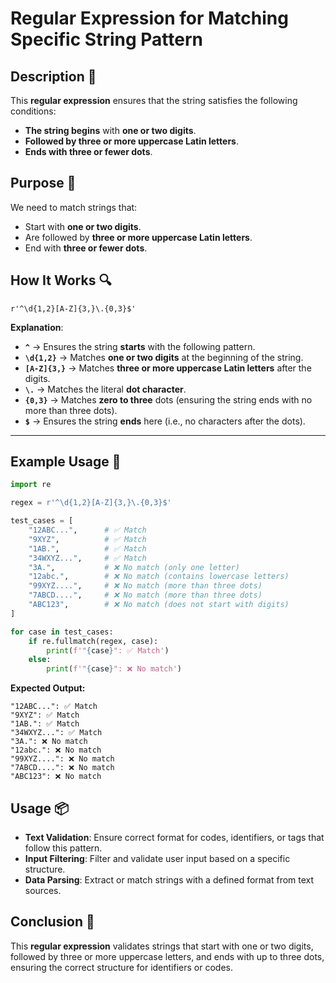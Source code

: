# Regular Expression for Matching Specific String Pattern

## Description 📝

This **regular expression** ensures that the string satisfies the following conditions:

-   **The string begins** with **one or two digits**.
-   **Followed by three or more uppercase Latin letters**.
-   **Ends with three or fewer dots**.

## Purpose 🎯

We need to match strings that:

-   Start with **one or two digits**.
-   Are followed by **three or more uppercase Latin letters**.
-   End with **three or fewer dots**.

## How It Works 🔍

```regex
r'^\d{1,2}[A-Z]{3,}\.{0,3}$'
```

**Explanation**:

-   **`^`** → Ensures the string **starts** with the following pattern.
-   **`\d{1,2}`** → Matches **one or two digits** at the beginning of the string.
-   **`[A-Z]{3,}`** → Matches **three or more uppercase Latin letters** after the digits.
-   **`\.`** → Matches the literal **dot character**.
-   **`{0,3}`** → Matches **zero to three** dots (ensuring the string ends with no more than three dots).
-   **`$`** → Ensures the string **ends** here (i.e., no characters after the dots).

---

## Example Usage 📜

```python
import re

regex = r'^\d{1,2}[A-Z]{3,}\.{0,3}$'

test_cases = [
    "12ABC...",      # ✅ Match
    "9XYZ",          # ✅ Match
    "1AB.",          # ✅ Match
    "34WXYZ...",     # ✅ Match
    "3A.",           # ❌ No match (only one letter)
    "12abc.",        # ❌ No match (contains lowercase letters)
    "99XYZ....",     # ❌ No match (more than three dots)
    "7ABCD....",     # ❌ No match (more than three dots)
    "ABC123",        # ❌ No match (does not start with digits)
]

for case in test_cases:
    if re.fullmatch(regex, case):
        print(f'"{case}": ✅ Match')
    else:
        print(f'"{case}": ❌ No match')
```

**Expected Output:**

```
"12ABC...": ✅ Match
"9XYZ": ✅ Match
"1AB.": ✅ Match
"34WXYZ...": ✅ Match
"3A.": ❌ No match
"12abc.": ❌ No match
"99XYZ....": ❌ No match
"7ABCD....": ❌ No match
"ABC123": ❌ No match
```

## Usage 📦

-   **Text Validation**: Ensure correct format for codes, identifiers, or tags that follow this pattern.
-   **Input Filtering**: Filter and validate user input based on a specific structure.
-   **Data Parsing**: Extract or match strings with a defined format from text sources.

## Conclusion 🚀

This **regular expression** validates strings that start with one or two digits, followed by three or more uppercase letters, and ends with up to three dots, ensuring the correct structure for identifiers or codes.
